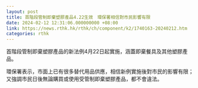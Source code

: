```yaml
---
layout: post
title: 首階段管制即棄塑膠產品4.22生效　環保署相信對市民影響有限
date: 2024-02-12 12:31:06.000000000 +08:00
link: https://news.rthk.hk/rthk/ch/component/k2/1740163-20240212.htm
categories: rthk
---
```


首階段管制即棄塑膠產品的新法例4月22日起實施，涵蓋即棄餐具及其他塑膠產品。

環保署表示，市面上已有很多替代用品供應，相信新例實施後對市民的影響有限；又強調市民日後無論購買或使用受管制即棄塑膠產品，都不會違法。
